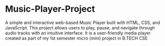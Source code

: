 # Music-Player-Project
A simple and interactive web-based Music Player built with HTML, CSS, and JavaScript. This project allows users to play, pause, and navigate through audio tracks with an intuitive interface. It is a user-friendly media player created as part of my 1st semester micro (mini) project in B.TECH CSE
